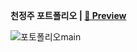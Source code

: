 **천정주 포트폴리오 | [🔖 Preview](https://chun0903.github.io/portfolio/)** 

![포토폴리오main](https://user-images.githubusercontent.com/67130484/92565848-4c855e80-f2b6-11ea-8554-2c2f527e3dbd.JPG)

